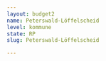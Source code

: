 ```yaml
---
layout: budget2
name: Peterswald-Löffelscheid
level: kommune
state: RP
slug: Peterswald-Löffelscheid

---
```



